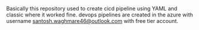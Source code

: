 Basically this repository used to create cicd pipeline using YAML and classic where it worked fine. 
devops pipelines are created in the azure with username santosh.waghmare46@outlook.com with free tier account.

